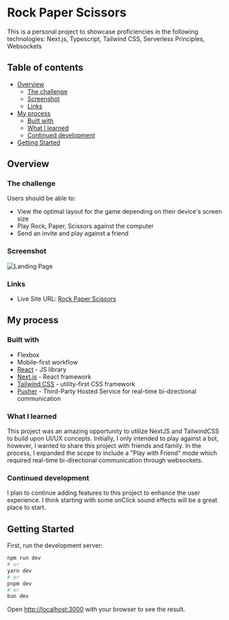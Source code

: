 # Rock Paper Scissors

This is a personal project to showcase proficiencies in the following technologies:
Next.js, Typescript, Tailwind CSS, Serverless Principles, Websockets

## Table of contents

- [Overview](#overview)
  - [The challenge](#the-challenge)
  - [Screenshot](#screenshot)
  - [Links](#links)
- [My process](#my-process)
  - [Built with](#built-with)
  - [What I learned](#what-i-learned)
  - [Continued development](#continued-development)
- [Getting Started](#getting-started)

## Overview

### The challenge

Users should be able to:

- View the optimal layout for the game depending on their device's screen size
- Play Rock, Paper, Scissors against the computer
- Send an invite and play against a friend

### Screenshot

![Landing Page](https://i.imgur.com/uoc0ryX.png)

### Links

- Live Site URL: [Rock Paper Scissors](https://rps-game-nine-blond.vercel.app/)

## My process

### Built with

- Flexbox
- Mobile-first workflow
- [React](https://reactjs.org/) - JS library
- [Next.js](https://nextjs.org/) - React framework
- [Tailwind CSS](https://tailwindcss.com/) - utility-first CSS framework
- [Pusher](https://pusher.com/) - Third-Party Hosted Service for real-time bi-directional communication

### What I learned

This project was an amazing opportunity to utilize NextJS and TailwindCSS to build upon UI/UX concepts. Initially, I only intended to play against a bot, however, I wanted to share this project with friends and family. In the process, I expanded the scope to include a "Play with Friend" mode which required real-time bi-directional communication through websockets.

### Continued development

I plan to continue adding features to this project to enhance the user experience. I think starting with some onClick sound effects will be a great place to start.

## Getting Started

First, run the development server:

```bash
npm run dev
# or
yarn dev
# or
pnpm dev
# or
bun dev
```

Open [http://localhost:3000](http://localhost:3000) with your browser to see the result.
